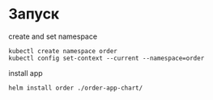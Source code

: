 # Запуск
create and set namespace

    kubectl create namespace order
    kubectl config set-context --current --namespace=order

install app

    helm install order ./order-app-chart/
     